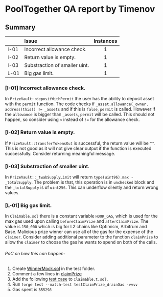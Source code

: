 # PoolTogether QA report by Timenov

## Summary

| |Issue|Instances|
|-|:-|:-:|
| I-01 | Incorrect allowance check. | 1 |
| I-02 | Return value is empty. | 1 |
| I-03 | Substraction of smaller uint. | 1 |
| L-01 | Big gas limit. | 1 |

### [I-01] Incorrect allowance check.
In `PrizeVault::depositWithPermit` the user has the ability to deposit asset with the `permit` function. The code checks if `_asset.allowance(_owner, address(this)) != _assets` and if this is `false`, `permit` is called. However if the `allowance` is bigger than `_assets`, `permit` will be called. This should not happen, so consider using `<` instead of `!=` for the allowance check.

### [I-02] Return value is empty.
If `PrizeVault::transferTokensOut` is successful, the return value will be `""`. This is not good as it will not give clear output if the function is executed successfully. Consider returning meaningful message.

### [I-03] Substraction of smaller uint.
In `PrizeVault::_twabSupplyLimit` will return `type(uint96).max - _totalSupply`. The problem is that, this operation is in `unchecked` block and the `_totalSupply` is of `uint256`. This can underflow silently and return wrong values.

### [L-01] Big gas limit.
In `Claimable.sol` there is a constant variable `HOOK_GAS`, which is used for the max gas used upon calling `beforeClaimPrize` and `afterClaimPrize`. The value is `150_000` which is big for L2 chains like Optimism, Arbitrum and Base. Malicious prize winner can use all of the gas for the expense of the `claimer`. Consider adding additional parameter to the function `claimPrize` to allow the `claimer` to choose the gas he wants to spend on both of the calls.

###### PoC on how this can happen:
1. Create [WinnerMock.sol](https://gist.github.com/Pavel2202/045730e40f68785dbef9891505c891e9) in the test folder.
2. Comment a few lines in [claimPrize](https://gist.github.com/Pavel2202/637a5f010c3c74651f15931d54997ef1)
3. Add the following [test case](https://gist.github.com/Pavel2202/f502b91b0f6d8fce10c9d21eaa7cb155) to `Claimable.t.sol`.
4. Run `forge test --match-test testClaimPrize_drainGas -vvvv`
5. Gas spent is `355298`